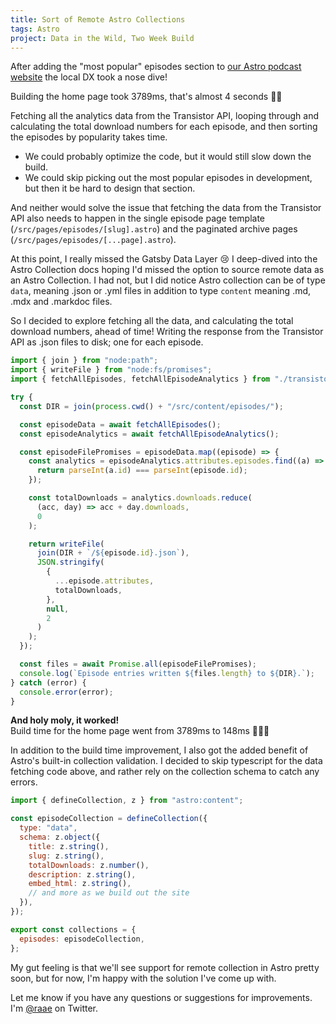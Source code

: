 ```yaml
---
title: Sort of Remote Astro Collections
tags: Astro
project: Data in the Wild, Two Week Build
---
```


After adding the "most popular" episodes section to [our Astro podcast website](https://github.com/olavea/Our-podcast-websites) the local DX took a nose dive!

Building the home page took 3789ms, that's almost 4 seconds 🤦‍♀️

Fetching all the analytics data from the Transistor API, looping through and calculating the total download numbers for each episode, and then sorting the episodes by popularity takes time.

- We could probably optimize the code, but it would still slow down the build.
- We could skip picking out the most popular episodes in development, but then it be hard to design that section.

And neither would solve the issue that fetching the data from the Transistor API also needs to happen in the single episode page template (`/src/pages/episodes/[slug].astro`) and the paginated archive pages (`/src/pages/episodes/[...page].astro`).

At this point, I really missed the Gatsby Data Layer 😢 I deep-dived into the Astro Collection docs hoping I'd missed the option to source remote data as an Astro Collection. I had not, but I did notice Astro collection can be of type `data`, meaning .json or .yml files in addition to type `content` meaning .md, .mdx and .markdoc files.

So I decided to explore fetching all the data, and calculating the total download numbers, ahead of time! Writing the response from the Transistor API as .json files to disk; one for each episode.

```js
import { join } from "node:path";
import { writeFile } from "node:fs/promises";
import { fetchAllEpisodes, fetchAllEpisodeAnalytics } from "./transistor.js";

try {
  const DIR = join(process.cwd() + "/src/content/episodes/");

  const episodeData = await fetchAllEpisodes();
  const episodeAnalytics = await fetchAllEpisodeAnalytics();

  const episodeFilePromises = episodeData.map((episode) => {
    const analytics = episodeAnalytics.attributes.episodes.find((a) => {
      return parseInt(a.id) === parseInt(episode.id);
    });

    const totalDownloads = analytics.downloads.reduce(
      (acc, day) => acc + day.downloads,
      0
    );

    return writeFile(
      join(DIR + `/${episode.id}.json`),
      JSON.stringify(
        {
          ...episode.attributes,
          totalDownloads,
        },
        null,
        2
      )
    );
  });

  const files = await Promise.all(episodeFilePromises);
  console.log(`Episode entries written ${files.length} to ${DIR}.`);
} catch (error) {
  console.error(error);
}
```

**And holy moly, it worked!**\
Build time for the home page went from 3789ms to 148ms 🎉🎉🎉

In addition to the build time improvement, I also got the added benefit of Astro's built-in collection validation. I decided to skip typescript for the data fetching code above, and rather rely on the collection schema to catch any errors.

```js
import { defineCollection, z } from "astro:content";

const episodeCollection = defineCollection({
  type: "data",
  schema: z.object({
    title: z.string(),
    slug: z.string(),
    totalDownloads: z.number(),
    description: z.string(),
    embed_html: z.string(),
    // and more as we build out the site
  }),
});

export const collections = {
  episodes: episodeCollection,
};
```

My gut feeling is that we'll see support for remote collection in Astro pretty soon, but for now, I'm happy with the solution I've come up with.

Let me know if you have any questions or suggestions for improvements. I'm [@raae](https://twitter.com/raae) on Twitter.
